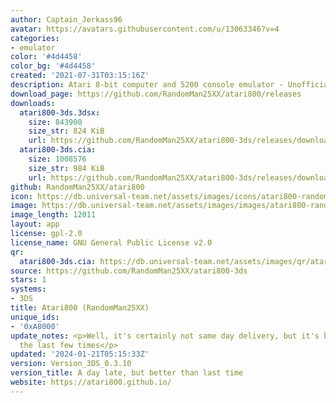 ```yaml
---
author: Captain_Jerkass96
avatar: https://avatars.githubusercontent.com/u/13063346?v=4
categories:
- emulator
color: '#4d4458'
color_bg: '#4d4458'
created: '2021-07-31T03:15:16Z'
description: Atari 8-bit computer and 5200 console emulator - Unofficial CIA release
download_page: https://github.com/RandomMan25XX/atari800/releases
downloads:
  atari800-3ds.3dsx:
    size: 843900
    size_str: 824 KiB
    url: https://github.com/RandomMan25XX/atari800-3ds/releases/download/Version_3DS_0.3.10/atari800-3ds.3dsx
  atari800-3ds.cia:
    size: 1008576
    size_str: 984 KiB
    url: https://github.com/RandomMan25XX/atari800-3ds/releases/download/Version_3DS_0.3.10/atari800-3ds.cia
github: RandomMan25XX/atari800
icon: https://db.universal-team.net/assets/images/icons/atari800-randomman25xx.png
image: https://db.universal-team.net/assets/images/images/atari800-randomman25xx.png
image_length: 12011
layout: app
license: gpl-2.0
license_name: GNU General Public License v2.0
qr:
  atari800-3ds.cia: https://db.universal-team.net/assets/images/qr/atari800-3ds-cia.png
source: https://github.com/RandomMan25XX/atari800-3ds
stars: 1
systems:
- 3DS
title: Atari800 (RandomMan25XX)
unique_ids:
- '0xA8000'
update_notes: <p>Well, it's certainly not same day delivery, but it's better than
  the last few times</p>
updated: '2024-01-21T05:15:33Z'
version: Version_3DS_0.3.10
version_title: A day late, but better than last time
website: https://atari800.github.io/
---
```

